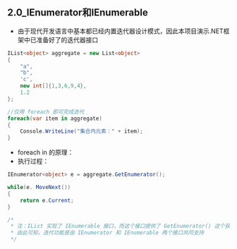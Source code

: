 ## 2.0_IEnumerator和IEnumerable

* 由于现代开发语言中基本都已经内置迭代器设计模式，因此本项目演示.NET框架中已准备好了的迭代器接口

```cs
IList<object> aggregate = new List<object>
{
    "a",
    "b",
    'c',
    new int[]{1,3,6,9,4},
    1.2
};

//仅用 foreach 即可完成迭代
foreach(var item in aggregate)
{
    Console.WriteLine("集合内元素：" + item);
}
```

* foreach in 的原理：
* 执行过程：
```cs
IEnumerator<object> e = aggregate.GetEnumerator();

while(e. MoveNext())
{
    return e.Current;
}

/*
 * 注：IList 实现了 IEnumerable 接口，而这个接口提供了 GetEnumerator() 这个获取迭代器的方法
 * 由此可知，迭代功能是由 IEnumerator 和 IEnumerable 两个接口共同支持
 */
```